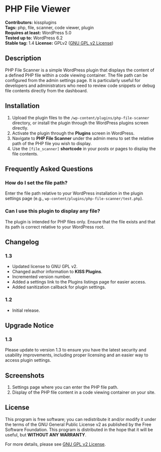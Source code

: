 # PHP File Viewer

**Contributors:** kissplugins  
**Tags:** php, file, scanner, code viewer, plugin  
**Requires at least:** WordPress 5.0  
**Tested up to:** WordPress 6.2  
**Stable tag:** 1.4
**License:** GPLv2 ([GNU GPL v2 License](https://www.gnu.org/licenses/old-licenses/gpl-2.0.html))

## Description

PHP File Scanner is a simple WordPress plugin that displays the content of a defined PHP file within a code viewing container. The file path can be configured from the admin settings page. It is particularly useful for developers and administrators who need to review code snippets or debug file contents directly from the dashboard.

## Installation

1. Upload the plugin files to the `/wp-content/plugins/php-file-scanner` directory, or install the plugin through the WordPress plugins screen directly.
2. Activate the plugin through the **Plugins** screen in WordPress.
3. Navigate to **PHP File Scanner** under the admin menu to set the relative path of the PHP file you wish to display.
4. Use the `[file_scanner]` **shortcode** in your posts or pages to display the file contents.

## Frequently Asked Questions

### How do I set the file path?

Enter the file path relative to your WordPress installation in the plugin settings page (e.g., `wp-content/plugins/php-file-scanner/test.php`).

### Can I use this plugin to display any file?

The plugin is intended for PHP files only. Ensure that the file exists and that its path is correct relative to your WordPress root.

## Changelog

### 1.3
- Updated license to GNU GPL v2.
- Changed author information to **KISS Plugins**.
- Incremented version number.
- Added a settings link to the Plugins listings page for easier access.
- Added sanitization callback for plugin settings.

### 1.2
- Initial release.

## Upgrade Notice

### 1.3
Please update to version 1.3 to ensure you have the latest security and usability improvements, including proper licensing and an easier way to access plugin settings.

## Screenshots

1. Settings page where you can enter the PHP file path.
2. Display of the PHP file content in a code viewing container on your site.

## License

This program is free software; you can redistribute it and/or modify it under the terms of the GNU General Public License v2 as published by the Free Software Foundation. This program is distributed in the hope that it will be useful, but **WITHOUT ANY WARRANTY**.

For more details, please see [GNU GPL v2 License](https://www.gnu.org/licenses/old-licenses/gpl-2.0.html).
